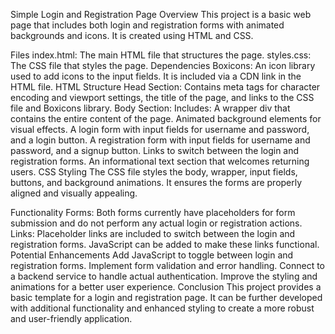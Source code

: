 Simple Login and Registration Page
Overview
This project is a basic web page that includes both login and registration forms with animated backgrounds and icons. It is created using HTML and CSS.

Files
index.html: The main HTML file that structures the page.
styles.css: The CSS file that styles the page.
Dependencies
Boxicons: An icon library used to add icons to the input fields. It is included via a CDN link in the HTML file.
HTML Structure
Head Section: Contains meta tags for character encoding and viewport settings, the title of the page, and links to the CSS file and Boxicons library.
Body Section: Includes:
A wrapper div that contains the entire content of the page.
Animated background elements for visual effects.
A login form with input fields for username and password, and a login button.
A registration form with input fields for username and password, and a signup button.
Links to switch between the login and registration forms.
An informational text section that welcomes returning users.
CSS Styling
The CSS file styles the body, wrapper, input fields, buttons, and background animations. It ensures the forms are properly aligned and visually appealing.

Functionality
Forms: Both forms currently have placeholders for form submission and do not perform any actual login or registration actions.
Links: Placeholder links are included to switch between the login and registration forms. JavaScript can be added to make these links functional.
Potential Enhancements
Add JavaScript to toggle between login and registration forms.
Implement form validation and error handling.
Connect to a backend service to handle actual authentication.
Improve the styling and animations for a better user experience.
Conclusion
This project provides a basic template for a login and registration page. It can be further developed with additional functionality and enhanced styling to create a more robust and user-friendly application.





